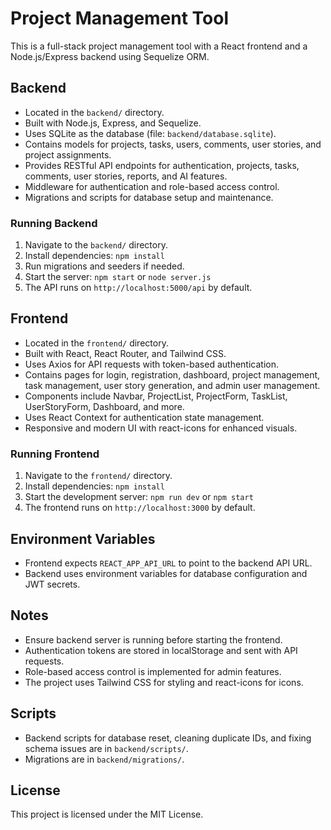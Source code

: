 # Project Management Tool

This is a full-stack project management tool with a React frontend and a Node.js/Express backend using Sequelize ORM.

## Backend

- Located in the `backend/` directory.
- Built with Node.js, Express, and Sequelize.
- Uses SQLite as the database (file: `backend/database.sqlite`).
- Contains models for projects, tasks, users, comments, user stories, and project assignments.
- Provides RESTful API endpoints for authentication, projects, tasks, comments, user stories, reports, and AI features.
- Middleware for authentication and role-based access control.
- Migrations and scripts for database setup and maintenance.

### Running Backend

1. Navigate to the `backend/` directory.
2. Install dependencies: `npm install`
3. Run migrations and seeders if needed.
4. Start the server: `npm start` or `node server.js`
5. The API runs on `http://localhost:5000/api` by default.

## Frontend

- Located in the `frontend/` directory.
- Built with React, React Router, and Tailwind CSS.
- Uses Axios for API requests with token-based authentication.
- Contains pages for login, registration, dashboard, project management, task management, user story generation, and admin user management.
- Components include Navbar, ProjectList, ProjectForm, TaskList, UserStoryForm, Dashboard, and more.
- Uses React Context for authentication state management.
- Responsive and modern UI with react-icons for enhanced visuals.

### Running Frontend

1. Navigate to the `frontend/` directory.
2. Install dependencies: `npm install`
3. Start the development server: `npm run dev` or `npm start`
4. The frontend runs on `http://localhost:3000` by default.

## Environment Variables

- Frontend expects `REACT_APP_API_URL` to point to the backend API URL.
- Backend uses environment variables for database configuration and JWT secrets.

## Notes

- Ensure backend server is running before starting the frontend.
- Authentication tokens are stored in localStorage and sent with API requests.
- Role-based access control is implemented for admin features.
- The project uses Tailwind CSS for styling and react-icons for icons.

## Scripts

- Backend scripts for database reset, cleaning duplicate IDs, and fixing schema issues are in `backend/scripts/`.
- Migrations are in `backend/migrations/`.

## License

This project is licensed under the MIT License.
